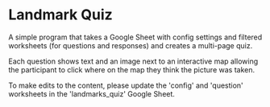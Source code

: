 # Landmark Quiz
A simple program that takes a Google Sheet with config settings and filtered worksheets (for questions and responses) and creates a multi-page quiz.

Each question shows text and an image next to an interactive map allowing the participant to click where on the map they think the picture was taken.

To make edits to the content, please update the 'config' and 'question' worksheets in the 'landmarks_quiz' Google Sheet.
